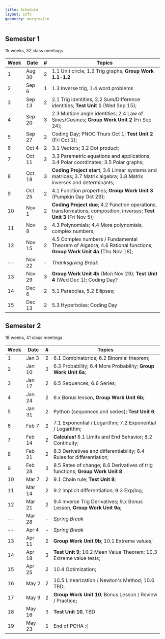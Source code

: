 ```yaml
---
title: Schedule
layout: info
geometry: margin=1in
---
```

## Semester 1 

15 weeks, 32 class meetings

|Week|Date  |#|Topics|
|----|------|-|------|
|1   |Aug 30|2|1.1 Unit circle, 1.2 Trig graphs; __Group Work 1.1-1.2__|
|2   |Sep 6 |1|1.3 Inverse trig, 1.4 word problems |
|3   |Sep 13|2|2.1 Trig identities, 2.2 Sum/Difference identities; __Test Unit 1__ (Wed Sep 15); |
|4   |Sep 20|3|2.3 Multiple angle identities; 2.4 Law of Sines/Cosines; __Group Work Unit 2__ (Fri Sep 24); |
|5   |Sep 27|2|Coding Day; PNOC Thurs Oct 1; __Test Unit 2__ (Fri Oct 1);|
|6   |Oct 4 |2|3.1 Vectors; 3.2 Dot product; |
|7   |Oct 11|2|3.3 Parametric equations and applications, 3.4 Polar coordinates; 3.5 Polar graphs; |
|8   |Oct 18|3|__Coding Project start__; 3.6 Linear systems and matrices; 3.7 Matrix algebra; 3.8 Matrix inverses and determinants;|
|9   |Oct 25|2|4.1 Function properties; __Group Work Unit 3__ (Pumpkin Day Oct 29);|
|10  |Nov 1 |2|__Coding Project due__; 4.2 Function operations, transformations, composition, inverses; __Test Unit 3__ (Fri Nov 5);|
|11  |Nov 8 |2|4.3 Polynomials; 4.4 More polynomials, complex numbers;|
|12  |Nov 15|2|4.5 Complex numbers / Fundamental Theorem of Algebra; 4.6 Rational functions; __Group Work Unit 4a__ (Thu Nov 18); |
|--  |Nov 22|-|_Thanksgiving Break_|
|13  |Nov 29|3|__Group Work Unit 4b__ (Mon Nov 29); __Test Unit 4__ (Wed Dec 1); Coding Day? |
|14  |Dec 6 |2|5.1 Parabolas, 5.2 Ellipses; |
|15  |Dec 13|2|5.3 Hyperbolas; Coding Day |

## Semester 2

18 weeks, 41 class meetings

|Week|Date  |#|Topics|
|----|------|-|----------------------------------------|
|1   |Jan 3 |2|6.1 Combinatorics; 6.2 Binomial theorem;|
|2   |Jan 10|3|6.3 Probability; 6.4 More Probability; __Group Work Unit 6a__;|
|3   |Jan 17|2|6.5 Sequences; 6.6 Series; |
|4   |Jan 24|2|6.x Bonus lesson, __Group Work Unit 6b__;|
|5   |Jan 31|2|Python (sequences and series);  __Test Unit 6__; |
|6   |Feb 7 |2|7.1 Exponential / Logarithm; 7.2 Exponential / Logarithm; |
|7   |Feb 14|2|__Calculus!__ 8.1 Limits and End Behavior; 8.2 Continuity; |
|8   |Feb 21|2|8.3 Derivatives and differentiability; 8.4 Rules for differentiation; |
|9   |Feb 28|3|8.5 Rates of change; 8.6 Derivatives of trig functions; __Group Work Unit 8__ |
|10  |Mar 7 |2|9.1 Chain rule; __Test Unit 8__; |
|11  |Mar 14|2|9.2 Implicit differentiation; 9.3 Exp/log;  |
|12  |Mar 21|2|9.4 Inverse Trig Derivatives; 9.x Bonus Lesson, __Group Work Unit 9a__;|
|--  |Mar 28|-|_Spring Break_|
|--  |Apr 4 |-|_Spring Break_|
|13  |Apr 11|2|__Group Work Unit 9b__; 10.1 Extreme values;|
|14  |Apr 18|3|__Test Unit 9__; 10.2 Mean Value Theorem; 10.3 Extreme value tests; |
|15  |Apr 25|2|10.4 Optimization; |
|16  |May 2 |2|10.5 Linearization / Newton's Method; 10.6 TBD; |
|17  |May 9 |2|__Group Work Unit 10__; Bonus Lesson / Review / Practice;|
|18  |May 16|3|__Test Unit 10__, TBD|
|19  |May 23|1|End of PCHA :( |

